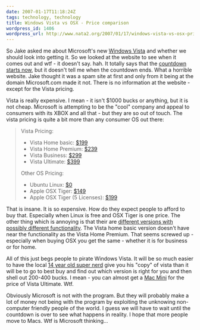 ```yaml
---
date: 2007-01-17T11:18:24Z
tags: technology, technology
title: Windows Vista vs OSX - Price comparison
wordpress_id: 1406
wordpress_url: http://www.nata2.org/2007/01/17/windows-vista-vs-osx-price-comparison/
---
```


So Jake asked me about Microsoft's new <a href="http://www.microsoft.com/windowsvista">Windows Vista</a> and whether we should look into getting it. So we looked at the website to see when it comes out and wtf - it doesn't say. hah. It totally says that the <a href="http://www.microsoft.com/windowsvista/getready/wow.mspx">countdown starts now</a>, but it doesn't tell me when the countdown ends. What a horrible website. Jake thought it was a spam site at first and only from it being at the domain Microsoft.com made it not. There is no information at the website - except for the Vista pricing.

Vista is really expensive. I mean - it isn't $1000 bucks or anything, but it is not cheap. Microsoft is attempting to be the "cool" company and appeal to consumers with its XBOX and all that - but they are so out of touch. The vista pricing is quite a bit more than any consumer OS out there:
<blockquote>Vista Pricing:
<ul>
	<li>Vista Home basic: <a href="http://www.microsoft.com/windowsvista/getready/editions/home_basic.mspx">$199</a></li>
	<li>Vista Home Premium: <a href="http://www.microsoft.com/windowsvista/getready/editions/home_premium.mspx">$239</a></li>
	<li>Vista Business: <a href="http://www.microsoft.com/windowsvista/getready/editions/business.mspx">$299</a></li>
	<li>Vista Ultimate: <a href="http://www.microsoft.com/windowsvista/getready/editions/ultimate.mspx">$399</a></li>
</ul>
Other OS Pricing:
<ul>
	<li>Ubuntu Linux: <a href="http://www.ubuntu.com/">$0</a></li>
	<li>Apple OSX Tiger: <a href="http://store.apple.com/1-800-MY-APPLE/WebObjects/AppleStore.woa/wa/RSLID?mco=405B1455&amp;nplm=MA453Z%2FA">$149</a></li>
	<li>Apple OSX Tiger (5 Licenses): <a href="http://store.apple.com/1-800-MY-APPLE/WebObjects/AppleStore.woa/wa/RSLID?mco=405B1455&amp;nplm=MA453Z%2FA">$199</a></li>
</ul>
</blockquote>
That is insane. It is so expensive. How do they expect people to afford to buy that. Especially when Linux is free and OSX Tiger is one price. The other thing which is annoying is that their are <a href="http://www.microsoft.com/windowsvista/getready/editions/default.mspx">different versions with possibly different functionality</a>. The Vista home basic version doesn't have near the functionality as the Vista Home Premium. That seems screwed up - especially when buying OSX you get the same - whether it is for business or for home.

All of this just begs people to pirate Windows Vista. It will be so much easier to have the local <a href="http://thepiratebay.org/search.php?q=%22windows+vista+ultimate%22+x86+DVD">14 year old super nerd</a> give you his "copy" of vista than it will be to go to best buy and find out which version is right for you and then shell out 200-400 bucks. I mean - you can almost get a <a href="http://www.apple.com/macmini/">Mac Mini</a> for the price of Vista Ultimate. Wtf.

Obviously Microsoft is not with the program. But they will probably make a lot of money not being with the program by exploiting the unknowing non-computer friendly people of the world. I guess we will have to wait until the countdown is over to see what happens in reality. I hope that more people move to Macs. Wtf is Microsoft thinking...
